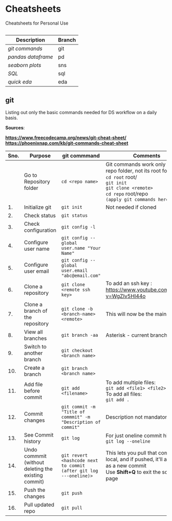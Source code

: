 # Cheatsheets
Cheatsheets for Personal Use

## 
| Description       | Branch      |
|-------------      |-------------|
| _git commands_    | git         |
| _pandas dataframe_| pd          |
| _seaborn plots_   | sns         |
| _SQL_             | sql         |
| _quick eda_       | eda         |


## git
Listing out only the basic commands needed for DS workflow on a daily basis.

**Sources**:

**https://www.freecodecamp.org/news/git-cheat-sheet/<br>https://phoenixnap.com/kb/git-commands-cheat-sheet**  


|Sno.|Purpose                      |git commmand                |Comments|
|----|---------                        |------------                |--------|
|    |Go to Repository folder          |``cd <repo name>``          |Git commands work only inside repo folder, not its root folder<br>``cd root``      root/<br>``git init``<br>``git clone <remote>``<br>``cd repo``      root/repo<br> ``(apply git commands here)``|
|1.  |Initialize git                   |``git init ``               |Not needed if cloned|
|2.  |Check status                     |``git status ``             ||
|3.  |Check configuration              |``git config -l``           ||
|4.  |Configure user name              |``git config --global user.name "Your Name"``||
|5.  |Configure user email             |``git config --global user.email "abc@email.com"``||
|6.  |Clone a repository               |``git clone <remote ssh key>``|To add an ssh key : <br>https://www.youtube.com/watch?v=WgZIv5HI44o|
|7.  |Clone a branch of the repository |``git clone -b <branch-name> <remote>``| This will now be the main branch|
|8.  |View all branches                |``git branch -aa``| Asterisk - current branch |
|9.  |Switch to another branch         |``git checkout <branch name>``||
|10. |Create a branch                  |``git branch <branch name>``||
|11. |Add file before commit           |``git add <filename>``|To add multiple files:<br>``git add <file1> <file2> <...>``<br>To add all files:<br>``git add .``|
|12. |Commit changes                   |``git commit -m "Title of commmit" -m "Description of commit"``|Description not mandatory|
|13. |See Commit history               |``git log``| For just oneline commit history:<br>``git log --oneline``|
|14. |Undo commmit (without deleting the existing commit)|``git revert <hashcode next to commit (after git log ---oneline)>``|This lets you pull that commit to local, and if pushed, it'll appear as a new commit<br>Use **Shift+Q** to exit the script page|
|15. |Push the changes                 |``git push``||
|16. |Pull updated repo                |``git pull``||




 
